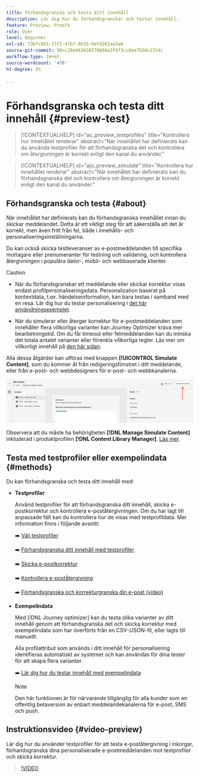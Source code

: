 ```yaml
---
title: Förhandsgranska och testa ditt innehåll
description: Lär dig hur du förhandsgranskar och testar innehåll.
feature: Preview, Proofs
role: User
level: Beginner
exl-id: 736fc861-17f2-47b7-8635-9afd261ea3a8
source-git-commit: 98cc28a942626576666a3f0f3cc8ee7b50c2354c
workflow-type: tm+mt
source-wordcount: '478'
ht-degree: 0%

---
```


# Förhandsgranska och testa ditt innehåll {#preview-test}

>[!CONTEXTUALHELP]
>id="ac_preview_testprofiles"
>title="Kontrollera hur innehållet renderar"
>abstract="När innehållet har definierats kan du använda testprofiler för att förhandsgranska det och kontrollera om återgivningen är korrekt enligt den kanal du använder."

>[!CONTEXTUALHELP]
>id="ajo_preview_simulate"
>title="Kontrollera hur innehållet renderar"
>abstract="När innehållet har definierats kan du förhandsgranska det och kontrollera om återgivningen är korrekt enligt den kanal du använder."

## Förhandsgranska och testa {#about}

När innehållet har definierats kan du förhandsgranska innehållet innan du skickar meddelandet. Detta är ett viktigt steg för att säkerställa att det är korrekt, men även fritt från fel, både i innehålls- och personaliseringsinställningarna.

Du kan också skicka testleveranser av e-postmeddelanden till specifika mottagare eller prenumeranter för testning och validering, och kontrollera återgivningen i populära dator-, mobil- och webbaserade klienter.

>[!CAUTION]
>
>* När du förhandsgranskar ett meddelande eller skickar korrektur visas endast profilpersonaliseringsdata. Personalization baserat på kontextdata, t.ex. händelseinformation, kan bara testas i samband med en resa. Lär dig hur du testar personalisering i [det här användningsexemplet](../personalization/personalization-use-case.md).
>
>* När du simulerar eller återger korrektur för e-postmeddelanden som innehåller flera villkorliga varianter kan Journey Optimizer kräva mer bearbetningstid. Om du får timeout eller felmeddelanden kan du minska det totala antalet varianter eller förenkla villkorliga regler. Läs mer om villkorligt innehåll på [den här sidan](../personalization/dynamic-content.md).

Alla dessa åtgärder kan utföras med knappen **[!UICONTROL Simulate Content]**, som du kommer åt från redigeringsfönstret i ditt meddelande, eller från e-post- och webbdesigners för e-post- och webbkanalerna.

![](../email/assets/email-preview-button.png)

Observera att du måste ha behörigheten **[!DNL Manage Simulate Content]** inkluderad i produktprofilen **[!DNL Content Library Manager]**. [Läs mer](../administration/ootb-product-profiles.md#content-library-manager).

## Testa med testprofiler eller exempelindata {#methods}

Du kan förhandsgranska och testa ditt innehåll med:

* **Testprofiler**

  Använd testprofiler för att förhandsgranska ditt innehåll, skicka e-postkorrektur och kontrollera e-poståtergivningen. Om du har lagt till anpassade fält kan du kontrollera hur de visas med testprofildata. Mer information finns i följande avsnitt:

  ➡️ [Välj testprofiler](test-profiles.md)

  ➡️ [Förhandsgranska ditt innehåll med testprofiler](preview.md)

  ➡️ [Skicka e-postkorrektur](proofs.md)

  ➡️ [Kontrollera e-poståtergivning](rendering.md)

  ➡️ [Förhandsgranska och korrekturgranska din e-post (video)](#video-preview)

* **Exempelindata**

  Med [!DNL Journey optimizer] kan du testa olika varianter av ditt innehåll genom att förhandsgranska det och skicka korrektur med exempelindata som har överförts från en CSV-/JSON-fil, eller lagts till manuellt.

  Alla profilattribut som används i ditt innehåll för personalisering identifieras automatiskt av systemet och kan användas för dina tester för att skapa flera varianter.

  ➡️ [Lär dig hur du testar innehåll med exempelindata](../test-approve/simulate-sample-input.md)

  >[!NOTE]
  >
  >Den här funktionen är för närvarande tillgänglig för alla kunder som en offentlig betaversion av enbart meddelandekanalerna för e-post, SMS och push.

## Instruktionsvideo {#video-preview}

Lär dig hur du använder testprofiler för att testa e-poståtergivning i inkorgar, förhandsgranska dina personaliserade e-postmeddelanden mot testprofiler och skicka korrektur.

>[!VIDEO](https://video.tv.adobe.com/v/3425026?quality=12)
